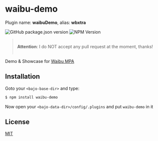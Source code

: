 # waibu-demo

Plugin name: **waibuDemo**, alias: **wbxtra**

![GitHub package.json version](https://img.shields.io/github/package-json/v/ardhi/waibu-demo) ![NPM Version](https://img.shields.io/npm/v/waibu-demo)

> <br />**Attention**: I do NOT accept any pull request at the moment, thanks!<br /><br />

Demo & Showcase for [Waibu MPA](https://github.com/ardhi/waibu-mpa)

## Installation

Goto your ```<bajo-base-dir>``` and type:

```bash
$ npm install waibu-demo
```

Now open your ```<bajo-data-dir>/config/.plugins``` and put ```waibu-demo``` in it

## License

[MIT](LICENSE)
